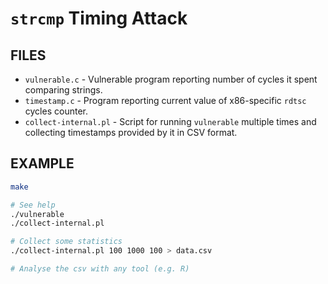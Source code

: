 # `strcmp` Timing Attack

## FILES

* `vulnerable.c` - Vulnerable program reporting number of cycles it spent
    comparing strings.
* `timestamp.c` - Program reporting current value of x86-specific `rdtsc`
    cycles counter.
* `collect-internal.pl` - Script for running `vulnerable` multiple times and
    collecting timestamps provided by it in CSV format.

## EXAMPLE

```sh
make

# See help
./vulnerable
./collect-internal.pl

# Collect some statistics
./collect-internal.pl 100 1000 100 > data.csv

# Analyse the csv with any tool (e.g. R)
```
